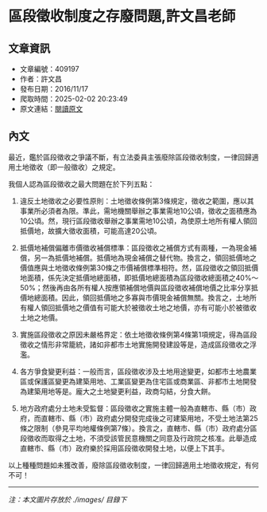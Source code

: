 # 區段徵收制度之存廢問題,許文昌老師

## 文章資訊
- 文章編號：409197
- 作者：許文昌
- 發布日期：2016/11/17
- 爬取時間：2025-02-02 20:23:49
- 原文連結：[閱讀原文](https://real-estate.get.com.tw/Columns/detail.aspx?no=409197)

## 內文
最近，鑑於區段徵收之爭議不斷，有立法委員主張廢除區段徵收制度，一律回歸適用土地徵收（即一般徵收）之規定。

我個人認為區段徵收之最大問題在於下列五點：

1. 違反土地徵收之必要性原則：土地徵收條例第3條規定，徵收之範圍，應以其事業所必須者為限。準此，需地機關舉辦之事業需地10公頃，徵收之面積應為10公頃。然，現行區段徵收舉辦之事業需地10公頃，為使原土地所有權人領回抵價地，故擴大徵收面積，可能高達20公頃。

2. 抵價地補償偏離市價徵收補償標準：區段徵收之補償方式有兩種，一為現金補償，另一為抵價地補償。抵價地為現金補償之替代物。換言之，領回抵價地之價值應與土地徵收條例第30條之市價補償標準相符。然，區段徵收之領回抵價地面積，係先決定抵價地總面積，即抵價地總面積為區段徵收總面積之40%～50%；然後再由各所有權人按應領補償地價與區段徵收補償地價之比率分享抵價地總面積。因此，領回抵價地之多寡與市價現金補償無關。換言之，土地所有權人領回抵價地之價值有可能大於被徵收土地之地價，亦有可能小於被徵收土地之地價。

3. 實施區段徵收之原因未嚴格界定：依土地徵收條例第4條第1項規定，得為區段徵收之情形非常籠統，諸如非都市土地實施開發建設等是，造成區段徵收之浮濫。

4. 各方爭食變更利益：一般而言，區段徵收涉及土地用途變更，如都市土地農業區或保護區變更為建築用地、工業區變更為住宅區或商業區、非都市土地開發為建築用地等是。龐大之土地變更利益，政商勾結，分食大餅。

5. 地方政府處分土地未受監督：區段徵收之實施主體一般為直轄市、縣（市）政府，而直轄市、縣（市）政府處分開發完成後之可建築用地，不受土地法第25條之限制（參見平均地權條例第7條）。換言之，直轄市、縣（市）政府處分區段徵收而取得之土地，不須受該管民意機關之同意及行政院之核准。此舉造成直轄市、縣（市）政府樂於採用區段徵收開發土地，以便上下其手。

以上種種問題如未獲改善，廢除區段徵收制度，一律回歸適用土地徵收規定，有何不可！

---
*注：本文圖片存放於 ./images/ 目錄下*
